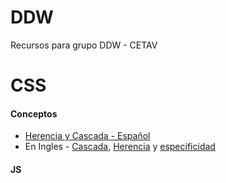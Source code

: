 DDW
===

Recursos para grupo DDW - CETAV

CSS
===
#### Conceptos
* [Herencia y Cascada - Español](http://mosaic.uoc.edu/ac/le/es/m6/ud2/)
* En Ingles - [Cascada](http://nicolasgallagher.com/css-cascade-specificity-inheritance/), [Herencia](https://developer.mozilla.org/en-US/docs/Web/CSS/inheritance) y [especificidad](https://developer.mozilla.org/en-US/docs/Web/CSS/Specificity)

#### JS

